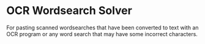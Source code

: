 OCR Wordsearch Solver
====================

For pasting scanned wordsearches that have been converted to text with an OCR program or any word search that may have some incorrect characters.
